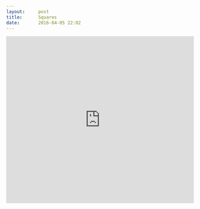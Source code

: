 ```yaml
---
layout:     post
title:      Squares
date:       2016-04-05 22:02
---
```


<iframe
  frameborder="0"
  style="width:100%;height:450px"
  src="http://gbrlgrct.com/gists/e753df98ddf37ad6d296/index.html"
  allowfullscreen>
</iframe>
